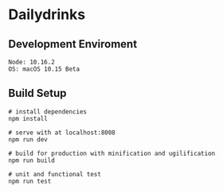 # Dailydrinks

## Development Enviroment
```
Node: 10.16.2
OS: macOS 10.15 Beta
```

## Build Setup
```
# install dependencies
npm install

# serve with at localhost:8008
npm run dev

# build for production with minification and ugilification
npm run build

# unit and functional test
npm run test
```